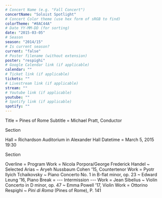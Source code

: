 ```yaml
---
# Concert Name (e.g. "Fall Concert")
concertName: "Soloist Spotlight"
# Concert Color theme (use hex form of sRGB to find)
colorTheme: "#8AC44A"
# Date YY-MM-DD (for sorting)
date: "2015-03-05"
# Season
season: "2014/15"
# Is current season?
current: "false"
# Poster filename (without extension)
poster: "respighi"
# Google Calendar link (if applicable)
calendar: ""
# Ticket link (if applicable)
tickets: ""
# Livestream link (if applicable)
stream: ""
# Youtube link (if applicable)
youtube: ""
# Spotify link (if applicable)
spotify: ""
---
```

Title = Pines of Rome
Subtitle = Michael Pratt, Conductor

Section

Hall = Richardson Auditorium in Alexander Hall
Datetime = March 5, 2015 19:30

Section

Overline = Program
Work = Nicola Porpora/George Frederick Handel ~ Selected Arias ~ Aryeh Nussbaum Cohen ’15, Countertenor
Work = Pyotr Ilyich Tchaikovsky ~ Piano Concerto No. 1 in B-flat minor, op. 23 ~ Edward Leung ’16, Piano
Break = --- Intermission ---
Work = Jean Sibelius ~ Violin Concerto in D minor, op. 47 ~ Emma Powell ’17, Violin
Work = Ottorino Respighi ~ *Pini di Roma* (Pines of Rome), P. 141
